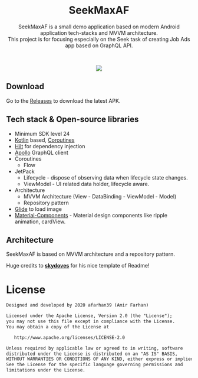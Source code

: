<h1 align="center">SeekMaxAF</h1>

<p align="center">  
SeekMaxAF is a small demo application based on modern Android application tech-stacks and MVVM architecture.<br>This project is for focusing especially on the Seek task of creating Job Ads app based on GraphQL API.
</p>
</br>

<p align="center">
<img src="/misc/screenshotFavy.png"/>
</p>

## Download
Go to the [Releases](https://github.com/afarhan39/Favy/blob/master/misc/Favy-v1.0(1)-release.apk) to download the latest APK.

## Tech stack & Open-source libraries
- Minimum SDK level 24
- [Kotlin](https://kotlinlang.org/) based, [Coroutines](https://github.com/Kotlin/kotlinx.coroutines)
- [Hilt](https://developer.android.com/training/dependency-injection/hilt-android) for dependency injection
- [Apollo](https://github.com/apollographql/apollo-kotlin) GraphQL client
- Coroutines
  - Flow
- JetPack
  - Lifecycle - dispose of observing data when lifecycle state changes.
  - ViewModel - UI related data holder, lifecycle aware.
- Architecture
  - MVVM Architecture (View - DataBinding - ViewModel - Model)
  - Repository pattern
- [Glide](https://github.com/bumptech/glide) to load image
- [Material-Components](https://github.com/material-components/material-components-android) - Material design components like ripple animation, cardView.

## Architecture
SeekMaxAF is based on MVVM architecture and a repository pattern.

Huge credits to __[skydoves](https://github.com/skydoves)__ for his nice template of Readme!

# License
```xml
Designed and developed by 2020 afarhan39 (Amir Farhan)

Licensed under the Apache License, Version 2.0 (the "License");
you may not use this file except in compliance with the License.
You may obtain a copy of the License at

   http://www.apache.org/licenses/LICENSE-2.0

Unless required by applicable law or agreed to in writing, software
distributed under the License is distributed on an "AS IS" BASIS,
WITHOUT WARRANTIES OR CONDITIONS OF ANY KIND, either express or implied.
See the License for the specific language governing permissions and
limitations under the License.
```
